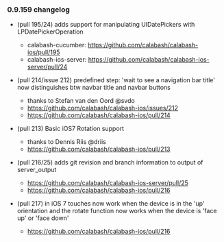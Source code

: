### 0.9.159 changelog

* (pull 195/24) adds support for manipulating UIDatePickers with LPDatePickerOperation
  - calabash-cucumber:    https://github.com/calabash/calabash-ios/pull/195
  - calabash-ios-server:  https://github.com/calabash/calabash-ios-server/pull/24
  
* (pull 214/issue 212) predefined step: 'wait to see a navigation bar title' now distinguishes btw navbar title and navbar buttons
  - thanks to Stefan van den Oord @svdo
  - https://github.com/calabash/calabash-ios/issues/212
  - https://github.com/calabash/calabash-ios/pull/214
  
* (pull 213) Basic iOS7 Rotation support
  - thanks to Dennis Riis @driis 
  - https://github.com/calabash/calabash-ios/pull/213
  
* (pull 216/25) adds git revision and branch information to output of server_output
  - https://github.com/calabash/calabash-ios-server/pull/25
  - https://github.com/calabash/calabash-ios/pull/216
  
* (pull 217) in iOS 7 touches now work when the device is in the 'up' orientation and the rotate function now works when the device is 'face up' or 'face down'
  - https://github.com/calabash/calabash-ios/pull/216
  